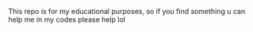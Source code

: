 This repo is for my educational purposes, so if you find something u can help me in my codes please help lol
